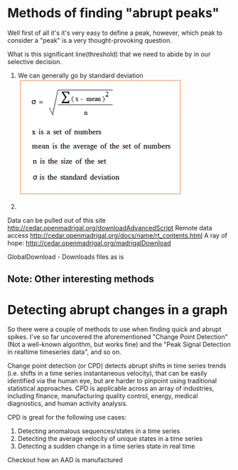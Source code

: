
# Methods of finding "abrupt peaks"
Well first of all it's it's very easy to define a peak, however, which peak to consider a "peak" is a very thought-provoking question.

What is this significant line(threshold) that we need to abide by in our selective decision.   

1. We can generally go by standard deviation 
![](Standard-deviation-formula.jpg)  

1.

Data can be pulled out of this site http://cedar.openmadrigal.org/downloadAdvancedScript
Remote data access http://cedar.openmadrigal.org/docs/name/rt_contents.html
A ray of hope: http://cedar.openmadrigal.org/madrigalDownload

GlobalDownload - Downloads files as is 

## Note: Other interesting methods
# Detecting abrupt changes in a graph 
So there were a couple of methods to use when finding quick and abrupt spikes. I've so far uncovered the aforementioned "Change Point Detection"(Not a well-known algorithm, but works fine) and the "Peak Signal Detection in realtime timeseries data", and so on.

Change point detection (or CPD) detects abrupt shifts in time series trends (i.e. shifts in a time series instantaneous velocity), that can be easily identified via the human eye, but are harder to pinpoint using traditional statistical approaches. CPD is applicable across an array of industries, including finance, manufacturing quality control, energy, medical diagnostics, and human activity analysis.

CPD is great for the following use cases:
1. Detecting anomalous sequences/states in a time series
1. Detecting the average velocity of unique states in a time series
1. Detecting a sudden change in a time series state in real time

Checkout how an AAD is manufactured 

